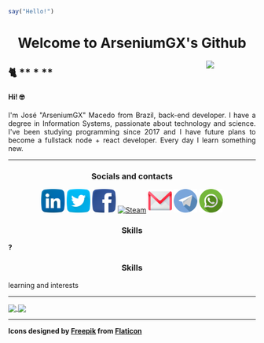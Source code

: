 ```ts
say("Hello!")
```

<h1 align="center">Welcome to ArseniumGX's Github </h1>

<img align="right" width="20%" src="https://media.giphy.com/media/CEHtFH3rJ6xdhBUKIT/giphy.gif"/>

## 🐈 ** * **

<h4>Hi! 🤓 </h4>
<p align="justify">I'm José "ArseniumGX" Macedo from Brazil, back-end developer. I have a degree in Information Systems, passionate about technology and science. I've been studying programming since 2017 and I have future plans to become a fullstack node + react developer. Every day I learn something new. 
</p>

<hr>

<h3 align="center">Socials and contacts</h3>

<p align="center">
   <a href="https://www.linkedin.com/in/arseniumgx"><img width="48px" src="./icons/linkedin.svg" alt="Linkedin" /></a>
   <a href="https://twitter.com/arseniumgx"><img width="48px" src="./icons/twitter.svg" alt="Twitter" /></a>
   <a href="https://www.facebook.com/arseniumgx"><img width="48px" src="./icons/facebook.svg" alt="Facebook" /></a>
   <a href="https://steamcommunity.com/profiles/76561198144096375/"><img width="48px" src="https://store.steampowered.com/favicon.ico" alt="Steam" /></a>
   <a href="mailto:arseniumgx@gmail.com"><img width="48px" src="./icons/gmail.svg" alt="Gmail" /></a>
   <a href="http://t.me/ArseniumGX"><img width="48px" src="./icons/telegram.svg" alt="Telegram" /></a>
   <a href="https://wa.me/message/6PYCIZE4G3ABC1"><img width="48px" src="./icons/whatsapp.svg" alt="Whatsapp" /></a>
</p>


<h3 align="center">Skills</h3>

**?**

<h3 align="center">Skills</h3>
learning and interests

<hr>


<a href="https://github.com/ArseniumGX">
  <img height=180px align="center" src="https://github-readme-stats.vercel.app/api?username=arseniumgx&show_icons=true&theme=midnight-purple&custom_title=ArseniumGX's+Github+stats" />
</a>
<a href="https://github.com/ArseniumGX">
  <img height=180px align="center" src="https://github-readme-stats.vercel.app/api/top-langs/?username=arseniumgx&layout=compact&theme=midnight-purple" />
</a>

<hr>

<strong>Icons designed by <a href="https://www.freepik.com" title="Freepik">Freepik</a> from <a href="https://www.flaticon.com/" title="Flaticon">Flaticon</a></strong>


<!---  **************************************************************************************************************************************************  --->
